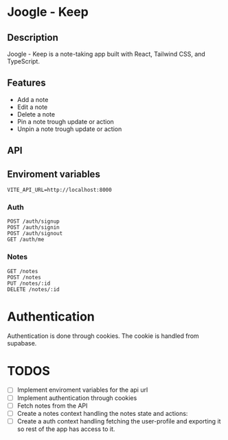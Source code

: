 # Joogle - Keep

## Description

Joogle - Keep is a note-taking app built with React, Tailwind CSS, and TypeScript.

## Features

- Add a note
- Edit a note
- Delete a note
- Pin a note trough update or action
- Unpin a note trough update or action

## API
## Enviroment variables
```
VITE_API_URL=http://localhost:8000
```

### Auth
```
POST /auth/signup
POST /auth/signin
POST /auth/signout
GET /auth/me
```
### Notes
```
GET /notes
POST /notes
PUT /notes/:id
DELETE /notes/:id
```

# Authentication
Authentication is done through cookies. The cookie is handled from supabase.

# TODOS
- [ ] Implement enviroment variables for the api url
- [ ] Implement authentication through cookies
- [ ] Fetch notes from the API
- [ ] Create a notes context handling the notes state and actions: 
- [ ] Create a auth context handling fetching the user-profile and exporting it so rest of the app has access to it.
